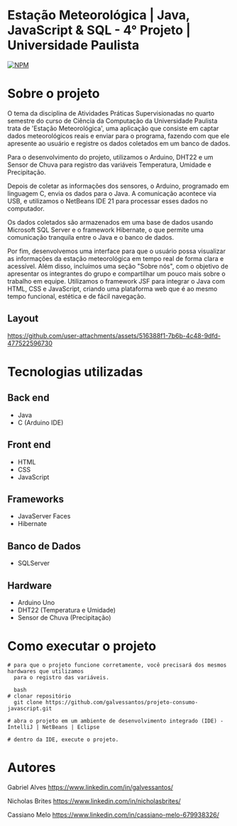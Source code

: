 # Estação Meteorológica | Java, JavaScript & SQL - 4° Projeto | Universidade Paulista
[![NPM](https://img.shields.io/npm/l/react)](https://github.com/galvessantos/projeto-consumo-javascript/blob/main/LICENSE) 

# Sobre o projeto

O tema da disciplina de Atividades Práticas Supervisionadas no quarto semestre do curso de Ciência da Computação da Universidade Paulista trata de 'Estação Meteorológica', uma aplicação que consiste em captar dados meteorológicos reais e enviar para o programa, fazendo com que ele apresente ao usuário e registre os dados coletados em um banco de dados. 

Para o desenvolvimento do projeto, utilizamos o Arduino, DHT22 e um Sensor de Chuva para registro das variáveis Temperatura, Umidade e Precipitação. 

Depois de coletar as informações dos sensores, o Arduino, programado em linguagem C, envia os dados para o Java. A comunicação acontece via USB, e utilizamos o NetBeans IDE 21 para processar esses dados no computador.

Os dados coletados são armazenados em uma base de dados usando Microsoft SQL Server e o framework Hibernate, o que permite uma comunicação tranquila entre o Java e o banco de dados.

Por fim, desenvolvemos uma interface para que o usuário possa visualizar as informações da estação meteorológica em tempo real de forma clara e acessível. Além disso, incluímos uma seção "Sobre nós", com o objetivo de apresentar os integrantes do grupo e compartilhar um pouco mais sobre o trabalho em equipe. Utilizamos o framework JSF para integrar o Java com HTML, CSS e JavaScript, criando uma plataforma web que é ao mesmo tempo funcional, estética e de fácil navegação.

## Layout 

https://github.com/user-attachments/assets/516388f1-7b6b-4c48-9dfd-477522596730

# Tecnologias utilizadas

## Back end
- Java
- C (Arduino IDE)

## Front end
- HTML
- CSS
- JavaScript

## Frameworks
- JavaServer Faces
- Hibernate

## Banco de Dados
- SQLServer

## Hardware
- Arduino Uno
- DHT22 (Temperatura e Umidade)
- Sensor de Chuva (Precipitação)

  
# Como executar o projeto
```
# para que o projeto funcione corretamente, você precisará dos mesmos hardwares que utilizamos
  para o registro das variáveis. 

  bash
# clonar repositório
  git clone https://github.com/galvessantos/projeto-consumo-javascript.git

# abra o projeto em um ambiente de desenvolvimento integrado (IDE) - IntelliJ | NetBeans | Eclipse

# dentro da IDE, execute o projeto.

```


# Autores

Gabriel Alves
https://www.linkedin.com/in/galvessantos/

Nicholas Brites
https://www.linkedin.com/in/nicholasbrites/

Cassiano Melo
https://www.linkedin.com/in/cassiano-melo-679938326/
